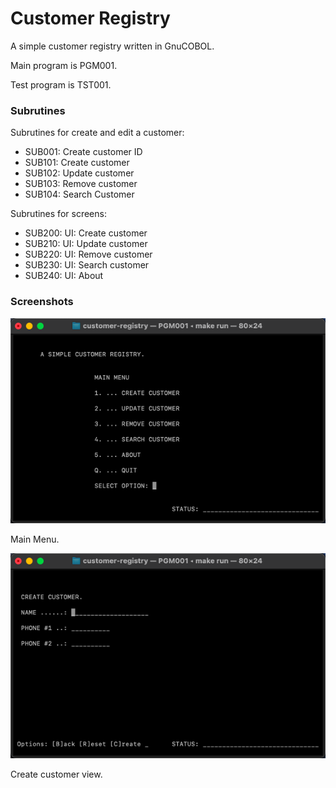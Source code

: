 # Customer Registry

A simple customer registry written in GnuCOBOL.

Main program is PGM001.

Test program is TST001.

### Subrutines

Subrutines for create and edit a customer:

- SUB001: Create customer ID
- SUB101: Create customer
- SUB102: Update customer
- SUB103: Remove customer
- SUB104: Search Customer

Subrutines for screens:
- SUB200: UI: Create customer
- SUB210: UI: Update customer
- SUB220: UI: Remove customer
- SUB230: UI: Search customer
- SUB240: UI: About

### Screenshots

![Main menu](images/main-menu.png)

Main Menu.

![Create customer](images/create-customer.png)

Create customer view.
